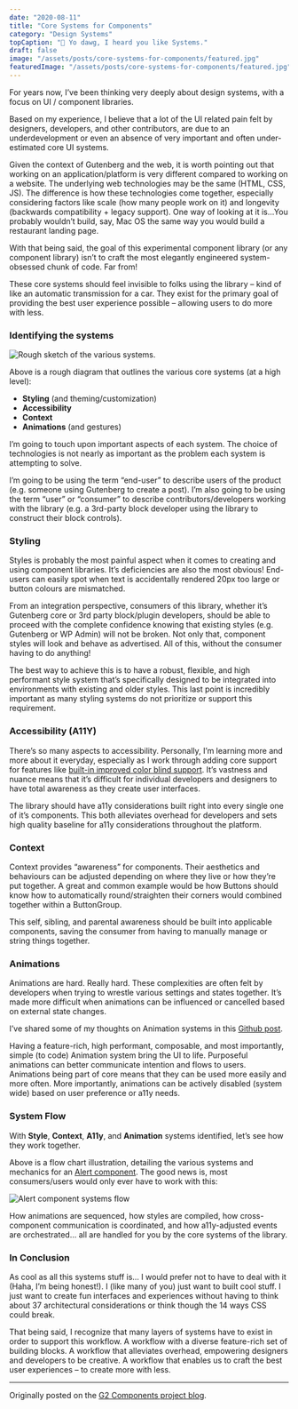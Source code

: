 ```yaml
---
date: "2020-08-11"
title: "Core Systems for Components"
category: "Design Systems"
topCaption: "🐶 Yo dawg, I heard you like Systems."
draft: false
image: "/assets/posts/core-systems-for-components/featured.jpg"
featuredImage: "/assets/posts/core-systems-for-components/featured.jpg"
---
```


For years now, I’ve been thinking very deeply about design systems, with a focus on UI / component libraries.

Based on my experience, I believe that a lot of the UI related pain felt by designers, developers, and other contributors, are due to an underdevelopment or even an absence of very important and often under-estimated core UI systems.

<!-- more -->

Given the context of Gutenberg and the web, it is worth pointing out that working on an application/platform is very different compared to working on a website. The underlying web technologies may be the same (HTML, CSS, JS). The difference is how these technologies come together, especially considering factors like scale (how many people work on it) and longevity (backwards compatibility + legacy support). One way of looking at it is…You probably wouldn’t build, say, Mac OS the same way you would build a restaurant landing page.

With that being said, the goal of this experimental component library (or any component library) isn’t to craft the most elegantly engineered system-obsessed chunk of code. Far from!

These core systems should feel invisible to folks using the library – kind of like an automatic transmission for a car. They exist for the primary goal of providing the best user experience possible – allowing users to do more with less.

### Identifying the systems

![Rough sketch of the various systems.](/assets/posts/core-systems-for-components/systems-sketch.png)

Above is a rough diagram that outlines the various core systems (at a high level):

- **Styling** (and theming/customization)
- **Accessibility**
- **Context**
- **Animations** (and gestures)

I’m going to touch upon important aspects of each system. The choice of technologies is not nearly as important as the problem each system is attempting to solve.

I’m going to be using the term “end-user” to describe users of the product (e.g. someone using Gutenberg to create a post). I’m also going to be using the term “user” or “consumer” to describe contributors/developers working with the library (e.g. a 3rd-party block developer using the library to construct their block controls).

### Styling

Styles is probably the most painful aspect when it comes to creating and using component libraries. It’s deficiencies are also the most obvious! End-users can easily spot when text is accidentally rendered 20px too large or button colours are mismatched.

From an integration perspective, consumers of this library, whether it’s Gutenberg core or 3rd party block/plugin developers, should be able to proceed with the complete confidence knowing that existing styles (e.g. Gutenberg or WP Admin) will not be broken. Not only that, component styles will look and behave as advertised. All of this, without the consumer having to do anything!

The best way to achieve this is to have a robust, flexible, and high performant style system that’s specifically designed to be integrated into environments with existing and older styles. This last point is incredibly important as many styling systems do not prioritize or support this requirement.

### Accessibility (A11Y)

There’s so many aspects to accessibility. Personally, I’m learning more and more about it everyday, especially as I work through adding core support for features like [built-in improved color blind support](https://github.com/ItsJonQ/g2/issues/12). It’s vastness and nuance means that it’s difficult for individual developers and designers to have total awareness as they create user interfaces.

The library should have a11y considerations built right into every single one of it’s components. This both alleviates overhead for developers and sets high quality baseline for a11y considerations throughout the platform.

### Context

Context provides “awareness” for components. Their aesthetics and behaviours can be adjusted depending on where they live or how they’re put together. A great and common example would be how Buttons should know how to automatically round/straighten their corners would combined together within a ButtonGroup.

This self, sibling, and parental awareness should be built into applicable components, saving the consumer from having to manually manage or string things together.

### Animations

Animations are hard. Really hard. These complexities are often felt by developers when trying to wrestle various settings and states together. It’s made more difficult when animations can be influenced or cancelled based on external state changes.

I’ve shared some of my thoughts on Animation systems in this [Github post](https://github.com/ItsJonQ/g2/issues/4).

Having a feature-rich, high performant, composable, and most importantly, simple (to code) Animation system bring the UI to life. Purposeful animations can better communicate intention and flows to users. Animations being part of core means that they can be used more easily and more often. More importantly, animations can be actively disabled (system wide) based on user preference or a11y needs.

### System Flow

With **Style**, **Context**, **A11y**, and **Animation** systems identified, let’s see how they work together.

Above is a flow chart illustration, detailing the various systems and mechanics for an [Alert component](https://g2-components.xyz/?path=/story/components-alert--default). The good news is, most consumers/users would only ever have to work with this:

![Alert component systems flow](/assets/posts/core-systems-for-components/alert-flow.png)

How animations are sequenced, how styles are compiled, how cross-component communication is coordinated, and how a11y-adjusted events are orchestrated… all are handled for you by the core systems of the library.

### In Conclusion

As cool as all this systems stuff is… I would prefer not to have to deal with it (Haha, I’m being honest!). I (like many of you) just want to built cool stuff. I just want to create fun interfaces and experiences without having to think about 37 architectural considerations or think though the 14 ways CSS could break.

That being said, I recognize that many layers of systems have to exist in order to support this workflow. A workflow with a diverse feature-rich set of building blocks. A workflow that alleviates overhead, empowering designers and developers to be creative. A workflow that enables us to craft the best user experiences – to create more with less.

---

Originally posted on the [G2 Components project blog](https://g2components.wordpress.com/2020/08/11/core-systems-for-components/).
